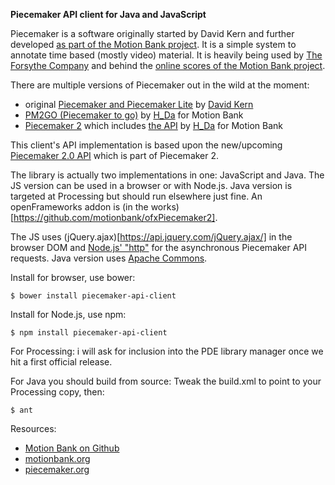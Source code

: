 **Piecemaker API client for Java and JavaScript**

Piecemaker is a software originally started by David Kern and further developed [as part of the Motion Bank project](http://motionbank.org/en/content/education-piecemaker). It is a simple system to annotate time based (mostly video) material. It is heavily being used by [The Forsythe Company](http://theforsythecompany.com/) and behind the [online scores of the Motion Bank project](http://scores.motionbank.org/).

There are multiple versions of Piecemaker out in the wild at the moment:
 - original [Piecemaker and Piecemaker Lite](http://piecemaker.org/) by [David Kern](https://github.com/nutbits)
 - [PM2GO (Piecemaker to go)](http://motionbank.org/en/event/pm2go-easy-use-video-annotation-tool) by [H_Da](https://www.h-da.de/) for Motion Bank
 - [Piecemaker 2](https://github.com/motionbank/piecemaker2-app) which includes [the API](https://github.com/motionbank/piecemaker2-api) by [H_Da](https://www.h-da.de/) for Motion Bank

This client's API implementation is based upon the new/upcoming [Piecemaker 2.0 API](https://github.com/motionbank/piecemaker2-api) which is part of Piecemaker 2.

The library is actually two implementations in one: JavaScript and Java.
The JS version can be used in a browser or with Node.js.
Java version is targeted at Processing but should run elsewhere just fine.
An openFrameworks addon is (in the works)[https://github.com/motionbank/ofxPiecemaker2].

The JS uses (jQuery.ajax)[https://api.jquery.com/jQuery.ajax/] in the browser DOM and [Node.js' "http"](http://nodejs.org/api/http.html) for the asynchronous Piecemaker API requests. Java version uses [Apache Commons](http://commons.apache.org/).

Install for browser, use bower:
```
$ bower install piecemaker-api-client
```

Install for Node.js, use npm:
```
$ npm install piecemaker-api-client
```

For Processing: i will ask for inclusion into the PDE library manager once we hit a first official release.

For Java you should build from source:
Tweak the build.xml to point to your Processing copy, then:
```
$ ant
```

Resources:
- [Motion Bank on Github](https://github.com/motionbank)
- [motionbank.org](http://motionbank.org)
- [piecemaker.org](http://piecemaker.org)